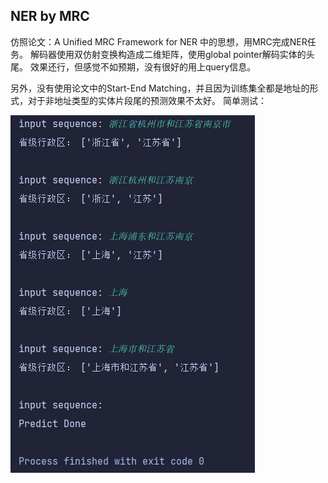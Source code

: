 ## NER by MRC 
仿照论文：A Unified MRC Framework for NER 中的思想，用MRC完成NER任务。
解码器使用双仿射变换构造成二维矩阵，使用global pointer解码实体的头尾。
效果还行，但感觉不如预期，没有很好的用上query信息。

另外，没有使用论文中的Start-End Matching，并且因为训练集全都是地址的形式，对于非地址类型的实体片段尾的预测效果不太好。
简单测试：

![](./single_test.png)